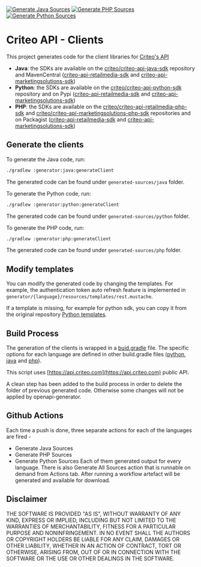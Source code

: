 [![Generate Java Sources](https://github.com/criteo/criteo-api-sdk-generator/actions/workflows/generate_java_sources.yml/badge.svg)](https://github.com/criteo/criteo-api-sdk-generator/actions/workflows/generate_java_sources.yml)
[![Generate PHP Sources](https://github.com/criteo/criteo-api-sdk-generator/actions/workflows/generate_php_sources.yml/badge.svg)](https://github.com/criteo/criteo-api-sdk-generator/actions/workflows/generate_php_sources.yml)
[![Generate Python Sources](https://github.com/criteo/criteo-api-sdk-generator/actions/workflows/generate_python_sources.yml/badge.svg)](https://github.com/criteo/criteo-api-sdk-generator/actions/workflows/generate_python_sources.yml)

# Criteo API - Clients

This project generates code for the client libraries for [Criteo's API](https://developers.criteo.com/)
* **Java**: the SDKs are available on the [criteo/criteo-api-java-sdk](https://github.com/criteo/criteo-api-java-sdk) repository and MavenCentral ([criteo-api-retailmedia-sdk](https://search.maven.org/artifact/com.criteo/criteo-api-retailmedia-sdk) and [criteo-api-marketingsolutions-sdk](https://search.maven.org/artifact/com.criteo/criteo-api-marketingsolutions-sdk))
* **Python**: the SDKs are available on the [criteo/criteo-api-python-sdk](https://github.com/criteo/criteo-api-python-sdk) repository and on Pypi ([criteo-api-retailmedia-sdk](https://pypi.org/project/criteo-api-retailmedia-sdk/) and [criteo-api-marketingsolutions-sdk](https://pypi.org/project/criteo-api-marketingsolutions-sdk/))
* **PHP**: the SDKs are available on the [criteo/criteo-api-retailmedia-php-sdk](https://github.com/criteo/criteo-api-retailmedia-php-sdk) and [criteo/criteo-api-marketingsolutions-php-sdk](https://github.com/criteo/criteo-api-marketingsolutions-php-sdk) repositories and on Packagist ([criteo-api-retailmedia-sdk](https://packagist.org/packages/criteo/criteo-api-retailmedia-sdk) and [criteo-api-marketingsolutions-sdk](https://packagist.org/packages/criteo/criteo-api-marketingsolutions-sdk))

## Generate the clients

To generate the Java code, run:

```bash 
./gradlew :generator:java:generateClient
```

The generated code can be found under `generated-sources/java` folder.

To generate the Python code, run:

```bash 
./gradlew :generator:python:generateClient
```

The generated code can be found under `generated-sources/python` folder.

To generate the PHP code, run:

```bash 
./gradlew :generator:php:generateClient
```

The generated code can be found under `generated-sources/php` folder.

## Modify templates

You can modify the generated code by changing the templates.
For example, the authentication token auto refresh feature is implemented in 
`generator/{language}/resources/templates/rest.mustache`.

If a template is missing, for example for python sdk, you can copy it from the original repository [Python templates](https://github.com/OpenAPITools/openapi-generator/tree/master/modules/openapi-generator/src/main/resources/python).

## Build Process

The generation of the clients is wrapped in a [buid.gradle](build.gradle) file.
The specific options for each language are defined in other build.gradle files ([python](generated-sources/python/build.gradle), [java](generated-sources/php/build.gradle) and [php](generated-sources/java/build.gradle)).

This script uses [https://api.criteo.com](https://api.criteo.com) public API.

A clean step has been added to the build process in order to delete the folder of previous generated code.
Otherwise some changes will not be applied by openapi-generator.


## Github Actions
Each time a push is done, three separate actions for each of the languages are fired -
- Generate Java Sources
- Generate PHP Sources
- Generate Python Sources
Each of them generated output for every language.
There is also Generate All Sources action that is runnable on demand from Actions tab.
After running a workflow artefact will be generated and available for download.

## Disclaimer

THE SOFTWARE IS PROVIDED "AS IS", WITHOUT WARRANTY OF ANY KIND, EXPRESS OR IMPLIED, INCLUDING BUT NOT LIMITED TO THE WARRANTIES OF MERCHANTABILITY, FITNESS FOR A PARTICULAR PURPOSE AND NONINFRINGEMENT. 
IN NO EVENT SHALL THE AUTHORS OR COPYRIGHT HOLDERS BE LIABLE FOR ANY CLAIM, DAMAGES OR OTHER LIABILITY, WHETHER IN AN ACTION OF CONTRACT, TORT OR OTHERWISE, ARISING FROM, OUT OF OR IN CONNECTION WITH THE SOFTWARE OR THE USE OR OTHER DEALINGS IN THE SOFTWARE.
